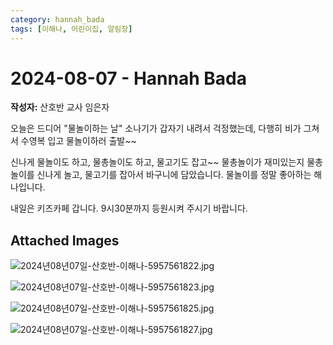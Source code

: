 ```yaml
---
category: hannah_bada
tags: [이해나, 어린이집, 알림장]
---
```


# 2024-08-07 - Hannah Bada

**작성자:** 산호반 교사 임은자  

오늘은 드디어 "물놀이하는 날" 소나기가 갑자기 내려서 걱정했는데, 다행히 비가 그쳐서 수영복 입고 물놀이하러 출발~~

신나게 물놀이도 하고, 물총놀이도 하고,  물고기도 잡고~~ 물총놀이가 재미있는지 물총놀이를 신나게 놀고,  물고기를 잡아서 바구니에 담았습니다. 물놀이를 정말 좋아하는 해나입니다.

내일은 키즈카페 갑니다. 9시30분까지 등원시켜 주시기 바랍니다.

## Attached Images
![2024년08년07일-산호반-이해나-5957561822.jpg](https://feghi.github.io/assets/img/bada_photo/2024년08년07일-산호반-이해나-5957561822.jpg)

![2024년08년07일-산호반-이해나-5957561823.jpg](https://feghi.github.io/assets/img/bada_photo/2024년08년07일-산호반-이해나-5957561823.jpg)

![2024년08년07일-산호반-이해나-5957561825.jpg](https://feghi.github.io/assets/img/bada_photo/2024년08년07일-산호반-이해나-5957561825.jpg)

![2024년08년07일-산호반-이해나-5957561827.jpg](https://feghi.github.io/assets/img/bada_photo/2024년08년07일-산호반-이해나-5957561827.jpg)

